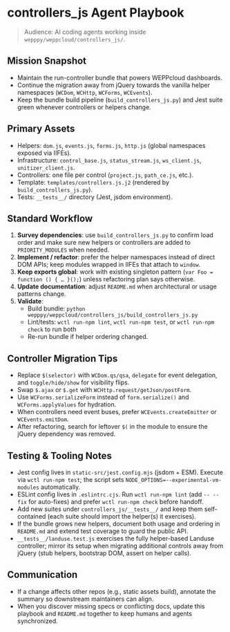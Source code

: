 # controllers_js Agent Playbook

> Audience: AI coding agents working inside `wepppy/weppcloud/controllers_js/`.

## Mission Snapshot
- Maintain the run-controller bundle that powers WEPPcloud dashboards.
- Continue the migration away from jQuery towards the vanilla helper namespaces (`WCDom`, `WCHttp`, `WCForms`, `WCEvents`).
- Keep the bundle build pipeline (`build_controllers_js.py`) and Jest suite green whenever controllers or helpers change.

## Primary Assets
- Helpers: `dom.js`, `events.js`, `forms.js`, `http.js` (global namespaces exposed via IIFEs).
- Infrastructure: `control_base.js`, `status_stream.js`, `ws_client.js`, `unitizer_client.js`.
- Controllers: one file per control (`project.js`, `path_ce.js`, etc.).
- Template: `templates/controllers.js.j2` (rendered by `build_controllers_js.py`).
- Tests: `__tests__/` directory (Jest, jsdom environment).

## Standard Workflow
1. **Survey dependencies**: use `build_controllers_js.py` to confirm load order and make sure new helpers or controllers are added to `PRIORITY_MODULES` when needed.
2. **Implement / refactor**: prefer the helper namespaces instead of direct DOM APIs; keep modules wrapped in IIFEs that attach to `window`.
3. **Keep exports global**: work with existing singleton pattern (`var Foo = function () { … }();`) unless refactoring plan says otherwise.
4. **Update documentation**: adjust `README.md` when architectural or usage patterns change.
5. **Validate**:
   - Build bundle: `python wepppy/weppcloud/controllers_js/build_controllers_js.py`
   - Lint/tests: `wctl run-npm lint`, `wctl run-npm test`, or `wctl run-npm check` to run both
   - Re-run bundle if helper ordering changed.

## Controller Migration Tips
- Replace `$(selector)` with `WCDom.qs/qsa`, `delegate` for event delegation, and `toggle/hide/show` for visibility flips.
- Swap `$.ajax` or `$.get` with `WCHttp.request/getJson/postForm`.
- Use `WCForms.serializeForm` instead of `form.serialize()` and `WCForms.applyValues` for hydration.
- When controllers need event buses, prefer `WCEvents.createEmitter` or `WCEvents.emitDom`.
- After refactoring, search for leftover `$(` in the module to ensure the jQuery dependency was removed.

## Testing & Tooling Notes
- Jest config lives in `static-src/jest.config.mjs` (jsdom + ESM). Execute via `wctl run-npm test`; the script sets `NODE_OPTIONS=--experimental-vm-modules` automatically.
- ESLint config lives in `.eslintrc.cjs`. Run `wctl run-npm lint` (add `-- --fix` for auto-fixes) and prefer `wctl run-npm check` before handoff.
- Add new suites under `controllers_js/__tests__/` and keep them self-contained (each suite should import the helper(s) it exercises).
- If the bundle grows new helpers, document both usage and ordering in `README.md` and extend test coverage to guard the public API.
- `__tests__/landuse.test.js` exercises the fully helper-based Landuse controller; mirror its setup when migrating additional controls away from jQuery (stub helpers, bootstrap DOM, assert on helper calls).

## Communication
- If a change affects other repos (e.g., static assets build), annotate the summary so downstream maintainers can align.
- When you discover missing specs or conflicting docs, update this playbook and `README.md` together to keep humans and agents synchronized.
